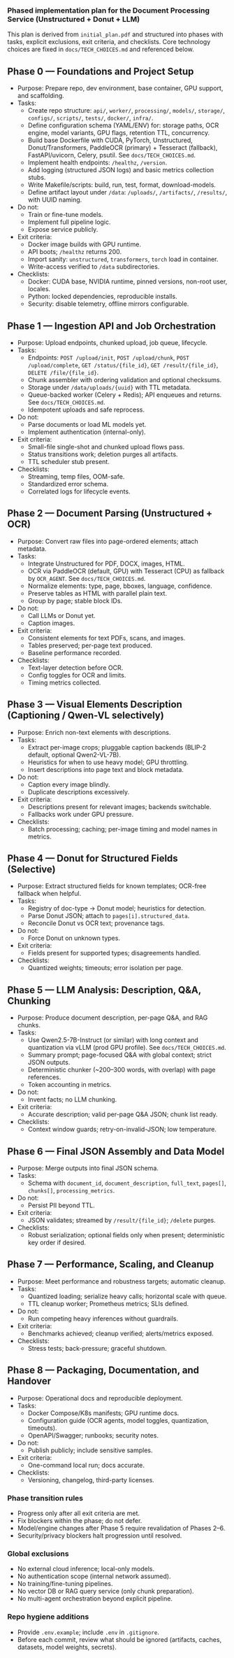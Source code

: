 ### Phased implementation plan for the Document Processing Service (Unstructured + Donut + LLM)

This plan is derived from `initial_plan.pdf` and structured into phases with tasks, explicit exclusions, exit criteria, and checklists. Core technology choices are fixed in `docs/TECH_CHOICES.md` and referenced below.

## Phase 0 — Foundations and Project Setup
- Purpose: Prepare repo, dev environment, base container, GPU support, and scaffolding.
- Tasks:
  - Create repo structure: `api/`, `worker/`, `processing/`, `models/`, `storage/`, `configs/`, `scripts/`, `tests/`, `docker/`, `infra/`.
  - Define configuration schema (YAML/ENV) for: storage paths, OCR engine, model variants, GPU flags, retention TTL, concurrency.
  - Build base Dockerfile with CUDA, PyTorch, Unstructured, Donut/Transformers, PaddleOCR (primary) + Tesseract (fallback), FastAPI/uvicorn, Celery, psutil. See `docs/TECH_CHOICES.md`.
  - Implement health endpoints: `/healthz`, `/version`.
  - Add logging (structured JSON logs) and basic metrics collection stubs.
  - Write Makefile/scripts: build, run, test, format, download-models.
  - Define artifact layout under `/data`: `/uploads/`, `/artifacts/`, `/results/`, with UUID naming.
- Do not:
  - Train or fine-tune models.
  - Implement full pipeline logic.
  - Expose service publicly.
- Exit criteria:
  - Docker image builds with GPU runtime.
  - API boots; `/healthz` returns 200.
  - Import sanity: `unstructured`, `transformers`, `torch` load in container.
  - Write-access verified to `/data` subdirectories.
- Checklists:
  - Docker: CUDA base, NVIDIA runtime, pinned versions, non-root user, locales.
  - Python: locked dependencies, reproducible installs.
  - Security: disable telemetry, offline mirrors configurable.

## Phase 1 — Ingestion API and Job Orchestration
- Purpose: Upload endpoints, chunked upload, job queue, lifecycle.
- Tasks:
  - Endpoints: `POST /upload/init`, `POST /upload/chunk`, `POST /upload/complete`, `GET /status/{file_id}`, `GET /result/{file_id}`, `DELETE /file/{file_id}`.
  - Chunk assembler with ordering validation and optional checksums.
  - Storage under `/data/uploads/{uuid}` with TTL metadata.
  - Queue-backed worker (Celery + Redis); API enqueues and returns. See `docs/TECH_CHOICES.md`.
  - Idempotent uploads and safe reprocess.
- Do not:
  - Parse documents or load ML models yet.
  - Implement authentication (internal-only).
- Exit criteria:
  - Small-file single-shot and chunked upload flows pass.
  - Status transitions work; deletion purges all artifacts.
  - TTL scheduler stub present.
- Checklists:
  - Streaming, temp files, OOM-safe.
  - Standardized error schema.
  - Correlated logs for lifecycle events.

## Phase 2 — Document Parsing (Unstructured + OCR)
- Purpose: Convert raw files into page-ordered elements; attach metadata.
- Tasks:
  - Integrate Unstructured for PDF, DOCX, images, HTML.
  - OCR via PaddleOCR (default, GPU) with Tesseract (CPU) as fallback by `OCR_AGENT`. See `docs/TECH_CHOICES.md`.
  - Normalize elements: type, page, bboxes, language, confidence.
  - Preserve tables as HTML with parallel plain text.
  - Group by page; stable block IDs.
- Do not:
  - Call LLMs or Donut yet.
  - Caption images.
- Exit criteria:
  - Consistent elements for text PDFs, scans, and images.
  - Tables preserved; per-page text produced.
  - Baseline performance recorded.
- Checklists:
  - Text-layer detection before OCR.
  - Config toggles for OCR and limits.
  - Timing metrics collected.

## Phase 3 — Visual Elements Description (Captioning / Qwen-VL selectively)
- Purpose: Enrich non-text elements with descriptions.
- Tasks:
  - Extract per-image crops; pluggable caption backends (BLIP-2 default, optional Qwen2-VL-7B).
  - Heuristics for when to use heavy model; GPU throttling.
  - Insert descriptions into page text and block metadata.
- Do not:
  - Caption every image blindly.
  - Duplicate descriptions excessively.
- Exit criteria:
  - Descriptions present for relevant images; backends switchable.
  - Fallbacks work under GPU pressure.
- Checklists:
  - Batch processing; caching; per-image timing and model names in metrics.

## Phase 4 — Donut for Structured Fields (Selective)
- Purpose: Extract structured fields for known templates; OCR-free fallback when helpful.
- Tasks:
  - Registry of doc-type → Donut model; heuristics for detection.
  - Parse Donut JSON; attach to `pages[i].structured_data`.
  - Reconcile Donut vs OCR text; provenance tags.
- Do not:
  - Force Donut on unknown types.
- Exit criteria:
  - Fields present for supported types; disagreements handled.
- Checklists:
  - Quantized weights; timeouts; error isolation per page.

## Phase 5 — LLM Analysis: Description, Q&A, Chunking
- Purpose: Produce document description, per-page Q&A, and RAG chunks.
- Tasks:
  - Use Qwen2.5-7B-Instruct (or similar) with long context and quantization via vLLM (prod GPU profile). See `docs/TECH_CHOICES.md`.
  - Summary prompt; page-focused Q&A with global context; strict JSON outputs.
  - Deterministic chunker (~200–300 words, with overlap) with page references.
  - Token accounting in metrics.
- Do not:
  - Invent facts; no LLM chunking.
- Exit criteria:
  - Accurate description; valid per-page Q&A JSON; chunk list ready.
- Checklists:
  - Context window guards; retry-on-invalid-JSON; low temperature.

## Phase 6 — Final JSON Assembly and Data Model
- Purpose: Merge outputs into final JSON schema.
- Tasks:
  - Schema with `document_id`, `document_description`, `full_text`, `pages[]`, `chunks[]`, `processing_metrics`.
- Do not:
  - Persist PII beyond TTL.
- Exit criteria:
  - JSON validates; streamed by `/result/{file_id}`; `/delete` purges.
- Checklists:
  - Robust serialization; optional fields only when present; deterministic key order if desired.

## Phase 7 — Performance, Scaling, and Cleanup
- Purpose: Meet performance and robustness targets; automatic cleanup.
- Tasks:
  - Quantized loading; serialize heavy calls; horizontal scale with queue.
  - TTL cleanup worker; Prometheus metrics; SLIs defined.
- Do not:
  - Run competing heavy inferences without guardrails.
- Exit criteria:
  - Benchmarks achieved; cleanup verified; alerts/metrics exposed.
- Checklists:
  - Stress tests; back-pressure; graceful shutdown.

## Phase 8 — Packaging, Documentation, and Handover
- Purpose: Operational docs and reproducible deployment.
- Tasks:
  - Docker Compose/K8s manifests; GPU runtime docs.
  - Configuration guide (OCR agents, model toggles, quantization, timeouts).
  - OpenAPI/Swagger; runbooks; security notes.
- Do not:
  - Publish publicly; include sensitive samples.
- Exit criteria:
  - One-command local run; docs accurate.
- Checklists:
  - Versioning, changelog, third-party licenses.

### Phase transition rules
- Progress only after all exit criteria are met.
- Fix blockers within the phase; do not defer.
- Model/engine changes after Phase 5 require revalidation of Phases 2–6.
- Security/privacy blockers halt progression until resolved.

### Global exclusions
- No external cloud inference; local-only models.
- No authentication scope (internal network assumed).
- No training/fine-tuning pipelines.
- No vector DB or RAG query service (only chunk preparation).
- No multi-agent orchestration beyond explicit pipeline.

### Repo hygiene additions
- Provide `.env.example`; include `.env` in `.gitignore`.
- Before each commit, review what should be ignored (artifacts, caches, datasets, model weights, secrets).
